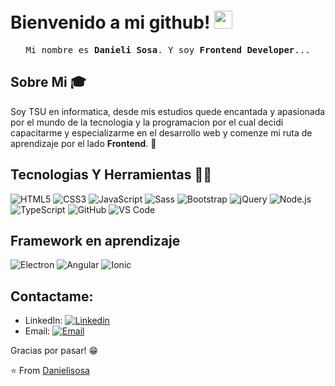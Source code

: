 # Bienvenido a mi github! <img src="https://github.com/TheDudeThatCode/TheDudeThatCode/blob/master/Assets/Hi.gif" width="29px">

 <p align="center" >
  <samp>
  Mi nombre es <strong>Danieli Sosa</strong>. Y soy <strong>Frontend Developer</strong>...
  </samp>


## Sobre Mi :mortar_board:
Soy TSU en informatica, desde mis estudios quede encantada y apasionada por el mundo de la tecnologia y la programacion por el cual decidi capacitarme y especializarme en el desarrollo web y comenze mi ruta de aprendizaje por el lado **Frontend**. 🧠

## Tecnologias Y Herramientas :man_technologist:
![HTML5](https://img.shields.io/badge/-HTML5-%23E44D27?style=flat-square&logo=html5&logoColor=ffffff)
![CSS3](https://img.shields.io/badge/-CSS3-%231572B6?style=flat-square&logo=css3)
![JavaScript](https://img.shields.io/badge/-JavaScript-black?style=flat-square&logo=javascript)
![Sass](https://img.shields.io/badge/-Sass-%23CC6699?style=flat-square&logo=sass&logoColor=ffffff)
![Bootstrap](https://img.shields.io/badge/-Bootstrap-563D7C?style=flat-square&logo=bootstrap)
![jQuery](https://img.shields.io/badge/-jQuery-222222?style=flat&logo=jQuery&logoColor=0769AD)
![Node.js](https://img.shields.io/badge/-Node.js-222222?style=flat&logo=node.js&logoColor=339933)
![TypeScript](https://img.shields.io/badge/-TypeScript-000000?style=flat&logo=typescript)
![GitHub](https://img.shields.io/badge/-GitHub-181717?style=flat-square&logo=github)
![VS Code](http://img.shields.io/badge/-VS%20Code-007ACC?style=flat-square&logo=visual-studio-code)

## Framework en aprendizaje
![Electron](https://img.shields.io/badge/-Electron-000000?style=flat-square&logo=electron)
![Angular](https://img.shields.io/badge/-Angular-DD0031?style=flat-square&logo=angular)
![Ionic](https://img.shields.io/badge/-Ionic-007ACC?style=flat-square&logo=ionic)

## Contactame:

- LinkedIn: [![Linkedin](https://img.shields.io/badge/-DanieliSosa-blue?style=flat-square&logo=linkedin&logoColor=white&link=https://www.linkedin.com/in/sarthak-bharadwaj-8552b5110/)](https://www.linkedin.com/in/danieli-sosa-a8781114a/)
- Email: [![Email](https://img.shields.io/badge/danielisosa.0512@gmail.com-D14836?style=flat-square&logo=gmail&logoColor=white)](mailto:danielisosa.0512@gmail.com)




Gracias por pasar! 😁


⭐️ From [Danielisosa](https://github.com/danielisosa)

